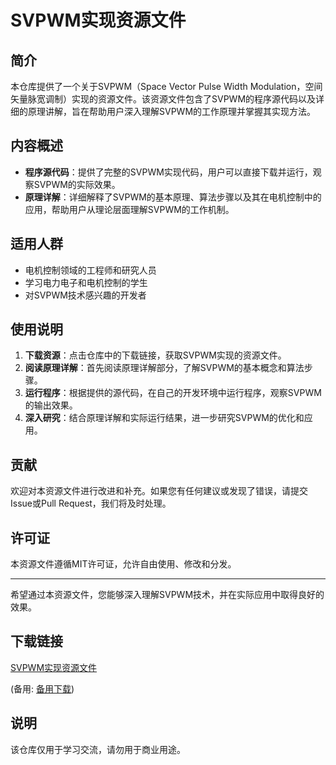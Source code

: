 # SVPWM实现资源文件

## 简介
本仓库提供了一个关于SVPWM（Space Vector Pulse Width Modulation，空间矢量脉宽调制）实现的资源文件。该资源文件包含了SVPWM的程序源代码以及详细的原理讲解，旨在帮助用户深入理解SVPWM的工作原理并掌握其实现方法。

## 内容概述
- **程序源代码**：提供了完整的SVPWM实现代码，用户可以直接下载并运行，观察SVPWM的实际效果。
- **原理详解**：详细解释了SVPWM的基本原理、算法步骤以及其在电机控制中的应用，帮助用户从理论层面理解SVPWM的工作机制。

## 适用人群
- 电机控制领域的工程师和研究人员
- 学习电力电子和电机控制的学生
- 对SVPWM技术感兴趣的开发者

## 使用说明
1. **下载资源**：点击仓库中的下载链接，获取SVPWM实现的资源文件。
2. **阅读原理详解**：首先阅读原理详解部分，了解SVPWM的基本概念和算法步骤。
3. **运行程序**：根据提供的源代码，在自己的开发环境中运行程序，观察SVPWM的输出效果。
4. **深入研究**：结合原理详解和实际运行结果，进一步研究SVPWM的优化和应用。

## 贡献
欢迎对本资源文件进行改进和补充。如果您有任何建议或发现了错误，请提交Issue或Pull Request，我们将及时处理。

## 许可证
本资源文件遵循MIT许可证，允许自由使用、修改和分发。

---

希望通过本资源文件，您能够深入理解SVPWM技术，并在实际应用中取得良好的效果。

## 下载链接
[SVPWM实现资源文件](https://pan.quark.cn/s/20cac453d841) 

(备用: [备用下载](https://pan.baidu.com/s/1b4YU1P0ZcIBqL16qGG61WA?pwd=1234))

## 说明

该仓库仅用于学习交流，请勿用于商业用途。
